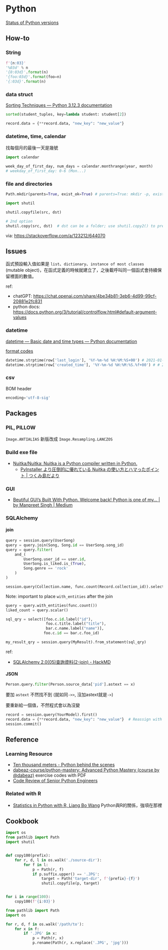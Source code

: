 # Python

[Status of Python versions](https://devguide.python.org/versions/)

## How-to

### String

```python title="padding 0"
f'{n:03}'
'%03d' % n
'{0:03d}'.format(n)
'{foo:03d}'.format(foo=n)
'{:03d}'.format(n)
```
### data struct

[Sorting Techniques — Python 3.12.3 documentation](https://docs.python.org/3/howto/sorting.html)

```python title="sort by key"
sorted(student_tuples, key=lambda student: student[2])
```

```python title="assign new dict with new key value"
record.data = {**record.data, "new_key": "new_value"}
```


### datetime, time, calendar

找每個月的最後一天是幾號

```python
import calendar

week_day_of_first_day, num_days = calendar.monthrange(year, month)
# weekday_of_first_day: 0-6 (Mon...)
```

### file and directories

```python title="mkdir"
Path.mkdir(parents=True, exist_ok=True) # parents=True: mkdir -p, exist_ok: ignore error if folder exist
```

```python title="copy files or folder"
import shutil

shutil.copyfile(src, dst)

# 2nd option
shutil.copy(src, dst)  # dst can be a folder; use shutil.copy2() to preserve timestamp
```
via: https://stackoverflow.com/a/123212/644070

## Issues

函式預設輸入值如果是 `list`、`dictionary`、`instance of most classes` (mutable object)，在函式定義的時候就建立了，之後載呼叫同一個函式會持續保留裡面的數值。

ref:
- chatGPT: https://chat.openai.com/share/4be34b81-3eb6-4d99-99cf-20881e2fc831
- python docs: https://docs.python.org/3/tutorial/controlflow.html#default-argument-values

### datetime

[datetime — Basic date and time types — Python documentation](https://docs.python.org/3/library/datetime.html)

[format codes](https://docs.python.org/3/library/datetime.html#strftime-and-strptime-format-codes)

```python title="strptime"
datetime.strptime(row['last_login'], '%Y-%m-%d %H:%M:%S+00') # 2021-01-01 12:03:34+00
datetime.strptime(row['created_time'], '%Y-%m-%d %H:%M:%S.%f+00') # # 2021-01-01 12:03:34.934533+00
```

### csv

BOM header
```python
encoding='utf-8-sig'
```

## Packages

### PIL, PILLOW

`Image.ANTIALIAS` 新版改成 `Image.Resampling.LANCZOS`

### Build exe file

- [Nuitka/Nuitka: Nuitka is a Python compiler written in Python.](https://github.com/Nuitka/Nuitka)
  - [PyInstaller より圧倒的に優れている Nuitka の使い方とハマったポイント | つくみ島だより](https://blog.tsukumijima.net/article/python-nuitka-usage/)

### GUI

- [Beutiful GUI’s Built With Python. Welcome back! Python is one of my… | by Manpreet Singh | Medium](https://preettheman.medium.com/beutiful-guis-built-with-python-bf58a8f28d40)

### SQLAlchemy

#### join

```python
query = session.query(UserSong)
query = query.join(Song, Song.id == UserSong.song_id)
query = query.filter(
    and_(
        UserSong.user_id == user.id, 
        UserSong.is_liked.is_(True),
        Song.genre == 'rock'
    )
)
```

```python title="join, group by"
session.query(Collection.name, func.count(Record.collection_id)).select_from(Record).join(Record.collection).group_by(Collection).all()
```

Note: important to place `with_entities` after the join

```python
query = query.with_entities(func.count())
liked_count = query.scalar()

sql_qry = select([foo.c.id.label("id"), 
                  foo.c.title.label("title"), 
                  bar.c.name.label("name")], 
                 foo.c.id == bar.c.foo_id)

my_result_qry = session.query(MyResult).from_statement(sql_qry)
```

ref:

- [SQLAlchemy 2.0(05)查詢資料(2-join) - HackMD](https://hackmd.io/@shaoeChen/ByFhGXvk3)


#### JSON

```python title="query json"
Person.query.filter(Person.source_data['pid'].astext == x)
```
要加 `astext` 不然找不到 (就如同`->>`, 沒加astext就是`->`)


要重新給一個值，不然程式會以為沒變

```python title="Update json field data"
record = session.query(YourModel).first()
record.data = {**record.data, "new_key": "new_value"}  # Reassign with a new dictionary
session.commit()
```



## Reference

### Learning Resource

- [Ten thousand meters - Python behind the scenes](https://tenthousandmeters.com/tag/python-behind-the-scenes/)
- [dabeaz-course/python-mastery: Advanced Python Mastery (course by @dabeaz)](https://github.com/dabeaz-course/python-mastery?utm_source=hackernewsletter&utm_medium=email&utm_term=code) exercise codes with PDF
- [Code Review of Senior Python Engineers](https://www.canva.com/design/DAFoVEZETAU/fa33DHLu_PlYHuTWYOAoww/view#1)

### Related with R

- [Statistics in Python with R, Liang Bo Wang](http://blog.liang2.tw/2014-pyR-stat/?full#cover) Python與R的關係，強項在那裡


## Cookbook

```python title="copy 100x100 images"
import os
from pathlib import Path
import shutil


def copy100(prefix):
    for r, d, l in os.walk('./source-dir'):
        for f in l:
            p = Path(r, f)
            if p.suffix.upper() == '.JPG':
                target = Path('target-dir', f'{prefix}-{f}')
                shutil.copyfile(p, target)


for i in range(100):
    copy100(f'{i:03}')
```

```python title="change all file with JPG extension to jpg (lower-case)"
from pathlib import Path
import os

for r, d, f in os.walk('/path/to'):
    for x in f:
        if '.JPG' in x:
            p = Path(r, x)
            p.rename(Path(r, x.replace('.JPG', 'jpg')))
```
